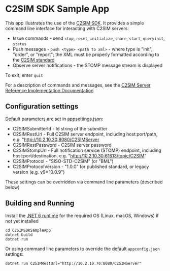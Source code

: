 ﻿# C2SIM SDK Sample App

This app illustrates the use of the [C2SIM SDK](..). It provides a simple command line interface for interacting with C2SIM servers:

- Issue commands - send `stop`, `reset`, `initialize`, `share`, `start`, `queryinit`, `status` 
- Push messages - `push <type> <path to xml>` - where type is "init", "order", or "report"; the XML must be properly formatted according to the 
[C2SIM standard](https://github.com/hyssostech/OpenC2SIM.github.io/tree/master/Standard)
- Observe server notifications - the STOMP message stream is displayed

To exit, enter `quit`

For a description of commands and messages, see the [C2SIM Server Reference Implementation Documentation](https://bit.ly/30y40RI#L1)

## Configuration settings

Default parameters are set in [appsettings.json](./appsettings.json):

* C2SIMSubmitterId - Id string of the submitter
* C2SIMRestUrl - Full C2SIM server endpoint, including host:port/path, e.g. "http://10.2.10.30:8080/C2SIMServer
* C2SIMRestPassword - C2SIM server password
* C2SIMStompUrl - Full notification service (STOMP) endpoint, including host:port/destination, e.g. "http://10.2.10.30:61613/topic/C2SIM"
* C2SIMProtocol - "SISO-STD-C2SIM" (or "BML")
* C2SIMProtocolVersion - "1.0.0" for published standard, or legacy version (e.g. v9="0.0.9")

These settings can be overridden via command line parameters (described below)

## Building and Running

Install the [.NET 6 runtime](https://dotnet.microsoft.com/download/dotnet/6.0) for the required OS (Linux, macOS, Windows) if not yet installed

```
cd C2SIMSDKSampleApp
dotnet build
dotnet run 
```
Or using command line parameters to override the default `appconfig.json` settings:

```
dotnet run C2SIMRestUrl="http://10.2.10.70:8080/C2SIMServer"
```
